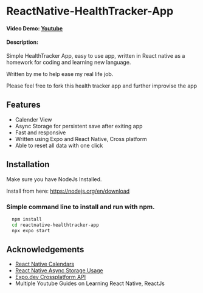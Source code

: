 
# ReactNative-HealthTracker-App

#### Video Demo:  [Youtube](https://youtu.be/JScTDJLMtwA)

#### Description:
Simple HealthTracker App, easy to use app, written in React native as a homework for coding and learning new language.

Written by me to help ease my real life job.

Please feel free to fork this health tracker app and further improvise the app



## Features

- Calender View
- Async Storage for persistent save after exiting app
- Fast and responsive
- Written using Expo and React Native, Cross platform
- Able to reset all data with one click


## Installation

Make sure you have NodeJs Installed.

Install from here: https://nodejs.org/en/download

### Simple command line to install and run with npm. 

```bash
  npm install 
  cd reactnative-healthtracker-app
  npx expo start
```
    
## Acknowledgements

 - [React Native Calendars](https://wix.github.io/react-native-calendars/docs/Intro)
 - [React Native Async Storage Usage](https://reactnative.dev/docs/asyncstorage)
 - [Expo.dev Crossplatform API](https://docs.expo.dev/)
 - Multiple Youtube Guides on Learning React Native, ReactJs

